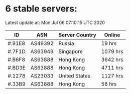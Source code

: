 # 6 stable servers:

Latest update at: Mon Jul 06 07:10:15 UTC 2020

| ID | ASN | Server Country | Online |
| -- | --- | -------------- | ------ |
| #.91E8 | AS49392 | Russia | 19 hrs |
| #.7F1D | AS63949 | Singapore | 1079 hrs |
| #.B6F8 | AS63888 | Hong Kong | 3642 hrs |
| #.BD3E | AS63888 | Hong Kong | 4711 hrs |
| #.1278 | AS23033 | United States | 1127 hrs |
| #.33B9 | AS63888 | Hong Kong | 58 hrs |

